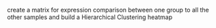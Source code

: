 create a matrix for expression comparison between one group to all the other samples and build a Hierarchical Clustering heatmap
